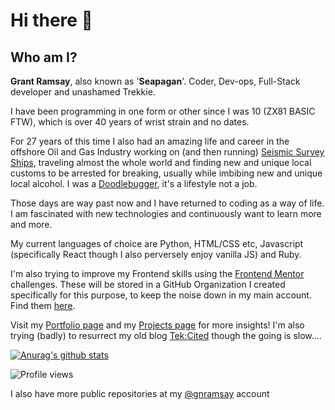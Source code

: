 # Hi there 👋

## Who am I?

**Grant Ramsay**, also known as '**Seapagan**'. Coder, Dev-ops, Full-Stack
developer and unashamed Trekkie.

I have been programming in one form or other since I was 10 (ZX81 BASIC FTW),
which is over 40 years of wrist strain and no dates.

For 27 years of this time I also had an amazing life and career in the offshore
Oil and Gas Industry working on (and then running) [Seismic Survey Ships][mss],
traveling almost the whole world and finding new and unique local customs to be
arrested for breaking, usually while imbibing new and unique local alcohol. I
was a [Doodlebugger][db], it's a lifestyle not a job.

Those days are way past now and I have returned to coding as a way of life. I am
fascinated with new technologies and continuously want to learn more and more.

My current languages of choice are Python, HTML/CSS etc, Javascript
(specifically React though I also perversely enjoy vanilla JS) and Ruby.

I'm also trying to improve my Frontend skills using the [Frontend Mentor](https://www.frontendmentor.io) challenges.
These will be stored in a GitHub Organization I created specifically for this purpose, to keep the noise down in my main account. Find them [here](https://github.com/seapagan-fem). 

Visit my [Portfolio page][porto] and my [Projects
page][projects] for more insights! I'm also trying (badly) to resurrect my old
blog [Tek:Cited][tekcited] though the going is slow....

[![Anurag's github
stats](https://github-readme-stats-seapagan.vercel.app/api?username=seapagan&theme=blue-green&count_private=true&show_icons=true)](https://github.com/anuraghazra/github-readme-stats)
<!---
[![Wakatime Stats](https://github-readme-stats-seapagan.vercel.app/api/wakatime?username=seapagan&layout=compact&theme=blue-green)](https://github.com/anuraghazra/github-readme-stats)

[![Top Langs](https://github-readme-stats-seapagan.vercel.app/api/top-langs/?username=seapagan&theme=blue-green&hide=shell,perl,php&langs_count=5)](https://github.com/anuraghazra/github-readme-stats)
-->
![Profile views](https://gpvc.arturio.dev/seapagan)

I also have more public repositories at my [@gnramsay][othergh] account

[porto]: https://www.gnramsay.com
[projects]: https://www.grantramsay.dev
[othergh]: https://github.com/gnramsay
[tekcited]: https://www.tekcited.net
[mss]: https://www.rigzone.com/training/insight.asp?insight_id=303
[db]: https://www.urbandictionary.com/define.php?term=doodlebugger
